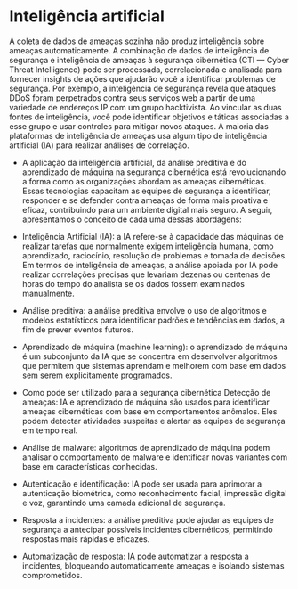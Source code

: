 # Inteligência artificial
A coleta de dados de ameaças sozinha não produz inteligência sobre ameaças automaticamente. A combinação de dados de inteligência de segurança e inteligência de ameaças à segurança cibernética (CTI — Cyber Threat Intelligence) pode ser processada, correlacionada e analisada para fornecer insights de ações que ajudarão você a identificar problemas de segurança. Por exemplo, a inteligência de segurança revela que ataques DDoS foram perpetrados contra seus serviços web a partir de uma variedade de endereços IP com um grupo hacktivista. Ao vincular as duas fontes de inteligência, você pode identificar objetivos e táticas associadas a esse grupo e usar controles para mitigar novos ataques. A maioria das plataformas de inteligência de ameaças usa algum tipo de inteligência artificial (IA) para realizar análises de correlação.

- A aplicação da inteligência artificial, da análise preditiva e do aprendizado de máquina na segurança cibernética está revolucionando a forma como as organizações abordam as ameaças cibernéticas. Essas tecnologias capacitam as equipes de segurança a identificar, responder e se defender contra ameaças de forma mais proativa e eficaz, contribuindo para um ambiente digital mais seguro. A seguir, apresentamos o conceito de cada uma dessas abordagens:

- Inteligência Artificial (IA): a IA refere-se à capacidade das máquinas de realizar tarefas que normalmente exigem inteligência humana, como aprendizado, raciocínio, resolução de problemas e tomada de decisões. Em termos de inteligência de ameaças, a análise apoiada por IA pode realizar correlações precisas que levariam dezenas ou centenas de horas do tempo do analista se os dados fossem examinados manualmente.

- Análise preditiva: a análise preditiva envolve o uso de algoritmos e modelos estatísticos para identificar padrões e tendências em dados, a fim de prever eventos futuros.

- Aprendizado de máquina (machine learning): o aprendizado de máquina é um subconjunto da IA que se concentra em desenvolver algoritmos que permitem que sistemas aprendam e melhorem com base em dados sem serem explicitamente programados.

- Como pode ser utilizado para a segurança cibernética
Detecção de ameaças: IA e aprendizado de máquina são usados para identificar ameaças cibernéticas com base em comportamentos anômalos. Eles podem detectar atividades suspeitas e alertar as equipes de segurança em tempo real.

- Análise de malware: algoritmos de aprendizado de máquina podem analisar o comportamento de malware e identificar novas variantes com base em características conhecidas.

- Autenticação e identificação: IA pode ser usada para aprimorar a autenticação biométrica, como reconhecimento facial, impressão digital e voz, garantindo uma camada adicional de segurança.

- Resposta a incidentes: a análise preditiva pode ajudar as equipes de segurança a antecipar possíveis incidentes cibernéticos, permitindo respostas mais rápidas e eficazes.

- Automatização de resposta: IA pode automatizar a resposta a incidentes, bloqueando automaticamente ameaças e isolando sistemas comprometidos.